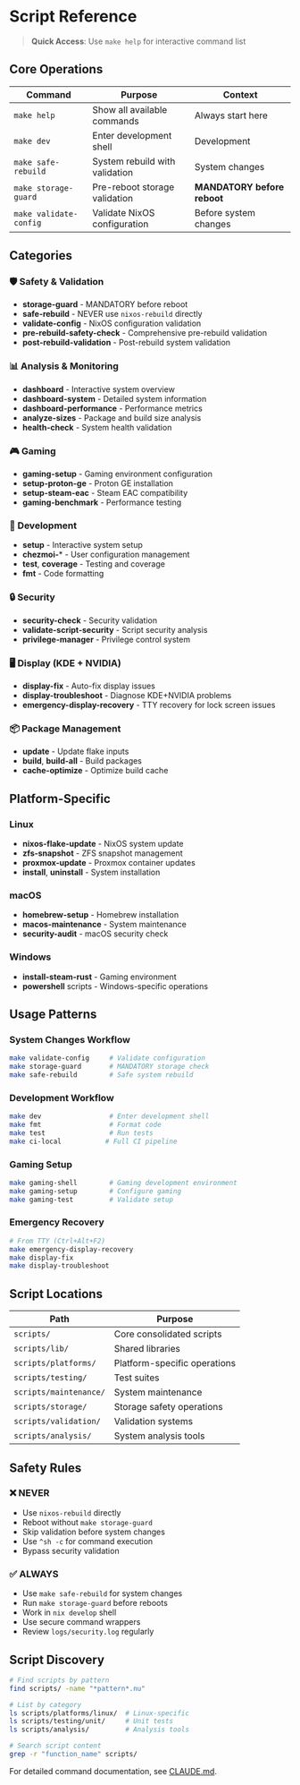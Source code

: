 # Script Reference

> **Quick Access**: Use `make help` for interactive command list

## Core Operations

| Command | Purpose | Context |
|---------|---------|---------|
| `make help` | Show all available commands | Always start here |
| `make dev` | Enter development shell | Development |
| `make safe-rebuild` | System rebuild with validation | System changes |
| `make storage-guard` | Pre-reboot storage validation | **MANDATORY before reboot** |
| `make validate-config` | Validate NixOS configuration | Before system changes |

## Categories

### 🛡️ Safety & Validation
- **storage-guard** - MANDATORY before reboot
- **safe-rebuild** - NEVER use `nixos-rebuild` directly
- **validate-config** - NixOS configuration validation
- **pre-rebuild-safety-check** - Comprehensive pre-rebuild validation
- **post-rebuild-validation** - Post-rebuild system validation

### 📊 Analysis & Monitoring  
- **dashboard** - Interactive system overview
- **dashboard-system** - Detailed system information
- **dashboard-performance** - Performance metrics
- **analyze-sizes** - Package and build size analysis
- **health-check** - System health validation

### 🎮 Gaming
- **gaming-setup** - Gaming environment configuration
- **setup-proton-ge** - Proton GE installation
- **setup-steam-eac** - Steam EAC compatibility
- **gaming-benchmark** - Performance testing

### 🔧 Development
- **setup** - Interactive system setup
- **chezmoi-*** - User configuration management
- **test**, **coverage** - Testing and coverage
- **fmt** - Code formatting

### 🔒 Security
- **security-check** - Security validation
- **validate-script-security** - Script security analysis
- **privilege-manager** - Privilege control system

### 🖥️ Display (KDE + NVIDIA)
- **display-fix** - Auto-fix display issues  
- **display-troubleshoot** - Diagnose KDE+NVIDIA problems
- **emergency-display-recovery** - TTY recovery for lock screen issues

### 📦 Package Management
- **update** - Update flake inputs
- **build**, **build-all** - Build packages
- **cache-optimize** - Optimize build cache

## Platform-Specific

### Linux
- **nixos-flake-update** - NixOS system update
- **zfs-snapshot** - ZFS snapshot management
- **proxmox-update** - Proxmox container updates
- **install**, **uninstall** - System installation

### macOS  
- **homebrew-setup** - Homebrew installation
- **macos-maintenance** - System maintenance
- **security-audit** - macOS security check

### Windows
- **install-steam-rust** - Gaming environment
- **powershell** scripts - Windows-specific operations

## Usage Patterns

### System Changes Workflow
```bash
make validate-config     # Validate configuration
make storage-guard       # MANDATORY storage check  
make safe-rebuild        # Safe system rebuild
```

### Development Workflow  
```bash
make dev                 # Enter development shell
make fmt                 # Format code
make test                # Run tests
make ci-local           # Full CI pipeline
```

### Gaming Setup
```bash
make gaming-shell        # Gaming development environment
make gaming-setup        # Configure gaming
make gaming-test         # Validate setup
```

### Emergency Recovery
```bash
# From TTY (Ctrl+Alt+F2)
make emergency-display-recovery
make display-fix
make display-troubleshoot
```

## Script Locations

| Path | Purpose |
|------|---------|
| `scripts/` | Core consolidated scripts |
| `scripts/lib/` | Shared libraries |
| `scripts/platforms/` | Platform-specific operations |
| `scripts/testing/` | Test suites |
| `scripts/maintenance/` | System maintenance |
| `scripts/storage/` | Storage safety operations |
| `scripts/validation/` | Validation systems |
| `scripts/analysis/` | System analysis tools |

## Safety Rules

### ❌ NEVER
- Use `nixos-rebuild` directly
- Reboot without `make storage-guard`
- Skip validation before system changes
- Use `^sh -c` for command execution
- Bypass security validation

### ✅ ALWAYS  
- Use `make safe-rebuild` for system changes
- Run `make storage-guard` before reboots
- Work in `nix develop` shell
- Use secure command wrappers
- Review `logs/security.log` regularly

## Script Discovery

```bash
# Find scripts by pattern
find scripts/ -name "*pattern*.nu"

# List by category  
ls scripts/platforms/linux/  # Linux-specific
ls scripts/testing/unit/     # Unit tests
ls scripts/analysis/         # Analysis tools

# Search script content
grep -r "function_name" scripts/
```

For detailed command documentation, see [CLAUDE.md](CLAUDE.md).
